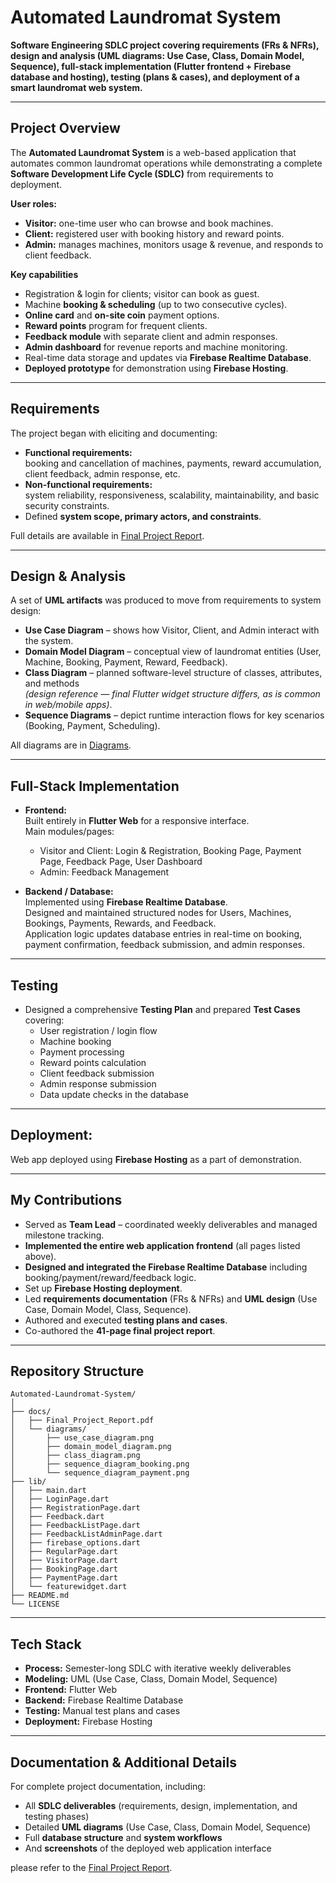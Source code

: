 # Automated Laundromat System

**Software Engineering SDLC project covering requirements (FRs & NFRs), design and analysis (UML diagrams: Use Case, Class, Domain Model, Sequence), full-stack implementation (Flutter frontend + Firebase database and hosting), testing (plans & cases), and deployment of a smart laundromat web system.**

---

## Project Overview
The **Automated Laundromat System** is a web-based application that automates common laundromat operations while demonstrating a complete **Software Development Life Cycle (SDLC)** from requirements to deployment.

**User roles:**
- **Visitor:** one-time user who can browse and book machines.
- **Client:** registered user with booking history and reward points.
- **Admin:** manages machines, monitors usage & revenue, and responds to client feedback.

**Key capabilities**   
- Registration & login for clients; visitor can book as guest.
- Machine **booking & scheduling** (up to two consecutive cycles).
- **Online card** and **on-site coin** payment options.
- **Reward points** program for frequent clients.
- **Feedback module** with separate client and admin responses.
- **Admin dashboard** for revenue reports and machine monitoring.
- Real-time data storage and updates via **Firebase Realtime Database**.
- **Deployed prototype** for demonstration using **Firebase Hosting**.

---

## Requirements
The project began with eliciting and documenting:
- **Functional requirements:**  
  booking and cancellation of machines, payments, reward accumulation, client feedback, admin response, etc.  
- **Non-functional requirements:**  
  system reliability, responsiveness, scalability, maintainability, and basic security constraints.
- Defined **system scope, primary actors, and constraints**.

Full details are available in [Final Project Report](docs/Final_Project_Report.pdf).

---

## Design & Analysis
A set of **UML artifacts** was produced to move from requirements to system design:
- **Use Case Diagram** – shows how Visitor, Client, and Admin interact with the system.
- **Domain Model Diagram** – conceptual view of laundromat entities (User, Machine, Booking, Payment, Reward, Feedback).
- **Class Diagram** – planned software-level structure of classes, attributes, and methods  
  *(design reference — final Flutter widget structure differs, as is common in web/mobile apps)*.
- **Sequence Diagrams** – depict runtime interaction flows for key scenarios (Booking, Payment, Scheduling).

All diagrams are in [Diagrams](docs/diagrams).

---

## Full-Stack Implementation
- **Frontend:**  
  Built entirely in **Flutter Web** for a responsive interface.  
  Main modules/pages:
  - Visitor and Client: Login & Registration, Booking Page, Payment Page, Feedback Page, User Dashboard  
  - Admin: Feedback Management

- **Backend / Database:**  
  Implemented using **Firebase Realtime Database**.  
  Designed and maintained structured nodes for Users, Machines, Bookings, Payments, Rewards, and Feedback.  
  Application logic updates database entries in real-time on booking, payment confirmation, feedback submission, and admin responses.

---

## Testing
- Designed a comprehensive **Testing Plan** and prepared **Test Cases** covering:
  - User registration / login flow
  - Machine booking
  - Payment processing
  - Reward points calculation
  - Client feedback submission
  - Admin response submission
  - Data update checks in the database

---

## Deployment:
  Web app deployed using **Firebase Hosting** as a part of demonstration.

---

## My Contributions
- Served as **Team Lead** – coordinated weekly deliverables and managed milestone tracking.
- **Implemented the entire web application frontend** (all pages listed above).
- **Designed and integrated the Firebase Realtime Database** including booking/payment/reward/feedback logic.
- Set up **Firebase Hosting deployment**.
- Led **requirements documentation** (FRs & NFRs) and **UML design** (Use Case, Domain Model, Class, Sequence).
- Authored and executed **testing plans and cases**.
- Co-authored the **41-page final project report**.

---

## Repository Structure
```
Automated-Laundromat-System/
│
├── docs/
│   ├── Final_Project_Report.pdf 
│   └── diagrams/
│       ├── use_case_diagram.png
│       ├── domain_model_diagram.png
│       ├── class_diagram.png
│       ├── sequence_diagram_booking.png
│       └── sequence_diagram_payment.png
├── lib/
│   ├── main.dart
│   ├── LoginPage.dart
│   ├── RegistrationPage.dart
│   ├── Feedback.dart
│   ├── FeedbackListPage.dart
│   ├── FeedbackListAdminPage.dart
│   ├── firebase_options.dart
│   ├── RegularPage.dart
│   ├── VisitorPage.dart
│   ├── BookingPage.dart
│   ├── PaymentPage.dart
│   └── featurewidget.dart
├── README.md              
└── LICENSE                       
```

---

## Tech Stack
- **Process:** Semester-long SDLC with iterative weekly deliverables 
- **Modeling:** UML (Use Case, Class, Domain Model, Sequence)  
- **Frontend:** Flutter Web  
- **Backend:** Firebase Realtime Database
- **Testing:** Manual test plans and cases  
- **Deployment:** Firebase Hosting  

---

## Documentation & Additional Details

For complete project documentation, including:
- All **SDLC deliverables** (requirements, design, implementation, and testing phases)
- Detailed **UML diagrams** (Use Case, Class, Domain Model, Sequence)
- Full **database structure** and **system workflows**
- And **screenshots** of the deployed web application interface

please refer to the [Final Project Report](docs/Final_Project_Report.pdf).


